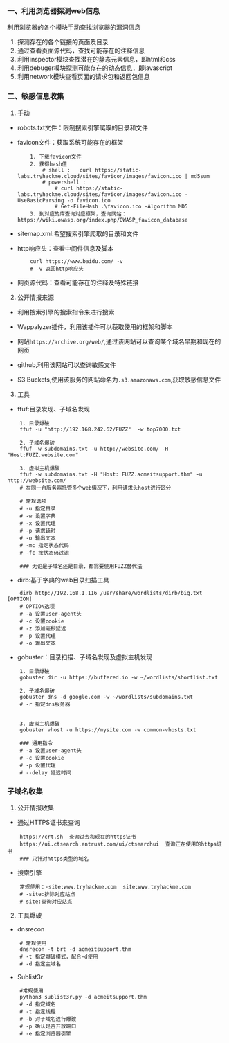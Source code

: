### 一、利用浏览器探测web信息

利用浏览器的各个模块手动查找浏览器的漏洞信息

1. 探测存在的各个链接的页面及目录
2. 通过查看页面源代码，查找可能存在的注释信息
3. 利用inspector模块查找潜在的静态元素信息，即html和css
4. 利用debuger模块探测可能存在的动态信息，即javascript
5. 利用network模块查看页面的请求包和返回包信息

### 二、敏感信息收集

1. 手动

- robots.txt文件：限制搜索引擎爬取的目录和文件
- favicon文件：获取系统可能存在的框架

    ```shell
        1. 下载favicon文件
        2. 获得hash值
            # shell :   curl https://static-labs.tryhackme.cloud/sites/favicon/images/favicon.ico | md5sum
            # powershell : 
                # curl https://static-labs.tryhackme.cloud/sites/favicon/images/favicon.ico -UseBasicParsing -o favicon.ico
                # Get-FileHash .\favicon.ico -Algorithm MD5
        3. 到对应的库查询对应框架，查询网站：https://wiki.owasp.org/index.php/OWASP_favicon_database
    ```

- sitemap.xml:希望搜索引擎爬取的目录和文件
- http响应头：查看中间件信息及脚本

    ```shell
        curl https://www.baidu.com/ -v
        # -v 返回http响应头
    ```

- 网页源代码：查看可能存在的注释及特殊链接

2. 公开情报来源

- 利用搜索引擎的搜索指令来进行搜索

- Wappalyzer插件，利用该插件可以获取使用的框架和脚本

- 网站`https://archive.org/web/`,通过该网站可以查询某个域名早期和现在的网页

- github,利用该网站可以查询敏感文件

- S3 Buckets,使用该服务的网站命名为`.s3.amazonaws.com`,获取敏感信息文件

3. 工具

- ffuf:目录发现、子域名发现

```shell
    1. 目录爆破
    ffuf -u "http://192.168.242.62/FUZZ"  -w top7000.txt

    2. 子域名爆破
    ffuf -w subdomains.txt -u http://website.com/ -H "Host:FUZZ.website.com"

    3. 虚拟主机爆破
    ffuf -w subdomains.txt -H "Host: FUZZ.acmeitsupport.thm" -u http://website.com/
    # 在同一台服务器托管多个web情况下，利用请求头host进行区分

    # 常规选项
    # -u 指定目录
    # -w 设置字典
    # -x 设置代理
    # -p 请求延时
    # -o 输出文本
    # -mc 指定状态代码
    # -fc 按状态码过滤

    ### 无论是子域名还是目录，都需要使用FUZZ替代法
```

- dirb:基于字典的web目录扫描工具

```shell
    dirb http://192.168.1.116 /usr/share/wordlists/dirb/big.txt [OPTION]
    # OPTION选项
    # -a 设置user-agent头
    # -c 设置cookie
    # -z 添加毫秒延迟
    # -p 设置代理
    # -o 输出文本
```

- gobuster：目录扫描、子域名发现及虚拟主机发现

```shell
    1. 目录爆破
    gobuster dir -u https://buffered.io -w ~/wordlists/shortlist.txt

    2. 子域名爆破
    gobuster dns -d google.com -w ~/wordlists/subdomains.txt
    # -r 指定dns服务器
    

    3. 虚拟主机爆破
    gobuster vhost -u https://mysite.com -w common-vhosts.txt

    ### 通用指令
    # -a 设置user-agent头
    # -c 设置cookie
    # -p 设置代理
    # --delay 延迟时间
```

### 子域名收集

1. 公开情报收集

- 通过HTTPS证书来查询

```shell
    https://crt.sh  查询过去和现在的https证书
    https://ui.ctsearch.entrust.com/ui/ctsearchui  查询正在使用的https证书
    ### 只针对https类型的域名
```

- 搜索引擎

```shell
    常规使用：-site:www.tryhackme.com  site:www.tryhackme.com 
    # -site:排除对应站点
    # site:查询对应站点
```

2. 工具爆破

- dnsrecon

```shell
    # 常规使用
    dnsrecon -t brt -d acmeitsupport.thm
    # -t 指定爆破模式，配合-d使用
    # -d 指定主域名
```

- Sublist3r

```shell
    #常规使用
    python3 sublist3r.py -d acmeitsupport.thm
    # -d 指定域名
    # -t 指定线程
    # -b 对子域名进行爆破
    # -p 确认是否开放端口
    # -e 指定浏览器引擎
```
